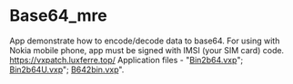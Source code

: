 # Base64_mre
App demonstrate how to encode/decode data to base64.
For using with Nokia mobile phone, app must be signed with IMSI (your SIM card) code.
https://vxpatch.luxferre.top/
Application files - "[Bin2b64.vxp](https://github.com/RDZDX/base64_mre/blob/main/Bin2b64.vxp?raw=true)"; [Bin2b64U.vxp](https://github.com/RDZDX/base64_mre/blob/main/Bin2b64U.vxp?raw=true)"; [B642bin.vxp](https://github.com/RDZDX/base64_mre/blob/main/B642bin.vxp?raw=true)".

